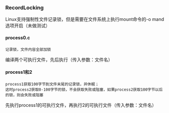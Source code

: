 ### RecordLocking

Linux支持强制性文件记录锁，但是需要在文件系统上执行mount命令的-o  mand选项开启（未做测试）

#### process0.c

```
记录锁，文件内容全部加锁
```

编译两个可执行文件，先后执行（传入参数：文件名）



#### process1和2

```
process1获取100字节到文件末尾的记录锁，并休眠；
这时process2获取0-100字节的锁，不会获取失败或阻塞，如果process2获取100字节以后的锁，则会失败或阻塞
```

先执行process1的可执行文件，再执行2的可执行文件（传入参数：文件名）